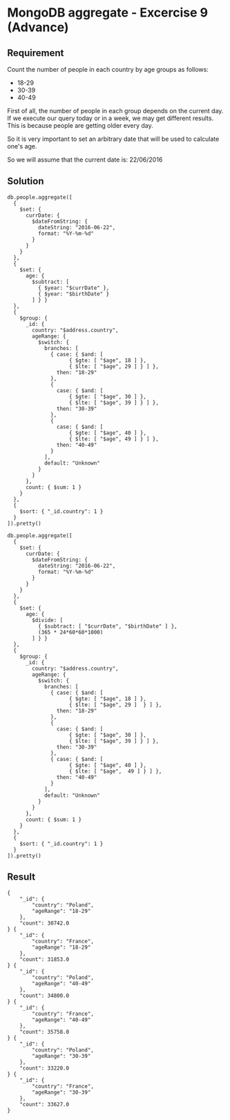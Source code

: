 # MongoDB aggregate - Excercise 9 (Advance)

## Requirement

Count the number of people in each country by age groups as follows:

- 18-29
- 30-39
- 40-49

First of all, the number of people in each group depends on the current day. If we execute our query today or in a week, we may get different results. This is because people are getting older every day.

So it is very important to set an arbitrary date that will be used to calculate one's age.

So we will assume that the current date is: 22/06/2016

## Solution

```agg
db.people.aggregate([
  {
    $set: {
      currDate: {
        $dateFromString: {
          dateString: "2016-06-22",
          format: "%Y-%m-%d"
        }
      }
    }
  },
  {
    $set: {
      age: {
        $subtract: [
          { $year: "$currDate" },
          { $year: "$birthDate" }
        ] } }
  },
  {
    $group: {
      _id: {
        country: "$address.country",
        ageRange: {
          $switch: {
            branches: [
              { case: { $and: [
                    { $gte: [ "$age", 18 ] },
                    { $lte: [ "$age", 29 ] } ] },
                then: "18-29"
              },
              {
                case: { $and: [
                    { $gte: [ "$age", 30 ] },
                    { $lte: [ "$age", 39 ] } ] },
                then: "30-39"
              },
              {
                case: { $and: [
                    { $gte: [ "$age", 40 ] },
                    { $lte: [ "$age", 49 ] } ] },
                then: "40-49"
              }
            ],
            default: "Unknown"
          }
        }
      },
      count: { $sum: 1 }
    }
  },
  {
    $sort: { "_id.country": 1 }
  }
]).pretty()

```

```agg
db.people.aggregate([
  {
    $set: {
      currDate: {
        $dateFromString: {
          dateString: "2016-06-22",
          format: "%Y-%m-%d"
        }
      }
    }
  },
  {
    $set: {
      age: {
        $divide: [
          { $subtract: [ "$currDate", "$birthDate" ] },
          (365 * 24*60*60*1000)
        ] } }
  },
  {
    $group: {
      _id: {
        country: "$address.country",
        ageRange: {
          $switch: {
            branches: [
              { case: { $and: [
                    { $gte: [ "$age", 18 ] },
                    { $lte: [ "$age", 29 ]  } ] },
                then: "18-29"
              },
              {
                case: { $and: [
                    { $gte: [ "$age", 30 ] },
                    { $lte: [ "$age", 39 ] } ] },
                then: "30-39"
              },
              { case: { $and: [
                    { $gte: [ "$age", 40 ] },
                    { $lte: [ "$age",  49 ] } ] },
                then: "40-49"
              }
            ],
            default: "Unknown"
          }
        }
      },
      count: { $sum: 1 }
    }
  },
  {
    $sort: { "_id.country": 1 }
  }
]).pretty()

```

## Result

```result
{
	"_id": {
		"country": "Poland",
		"ageRange": "18-29"
	},
	"count": 30742.0
} {
	"_id": {
		"country": "France",
		"ageRange": "18-29"
	},
	"count": 31853.0
} {
	"_id": {
		"country": "Poland",
		"ageRange": "40-49"
	},
	"count": 34800.0
} {
	"_id": {
		"country": "France",
		"ageRange": "40-49"
	},
	"count": 35758.0
} {
	"_id": {
		"country": "Poland",
		"ageRange": "30-39"
	},
	"count": 33220.0
} {
	"_id": {
		"country": "France",
		"ageRange": "30-39"
	},
	"count": 33627.0
}

```
